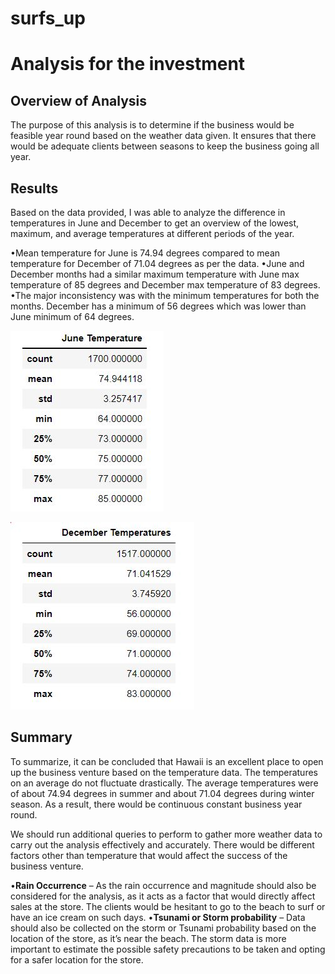 # surfs_up
# Analysis for the investment

## Overview of Analysis

The purpose of this analysis is to determine if the business would be feasible year round based on the weather data given. It ensures that there would be adequate clients between seasons to keep the business going all year.


## Results

Based on the data provided, I was able to analyze the difference in temperatures in June and December to get an overview of the lowest, maximum, and average temperatures at different periods of the year. 

•Mean temperature for June is 74.94 degrees compared to mean temperature for December of 71.04 degrees as per the data.
•June and December months had a similar maximum temperature with June max temperature of 85 degrees and December max temperature of 83 degrees.
•The major inconsistency was with the minimum temperatures for both the months. December has a minimum of 56 degrees which was lower than June minimum of 64 degrees.


![This is an image]( https://github.com/Josna-Aykkara/surfs_up/blob/main/Jun_temp.png)


![This is an image]( https://github.com/Josna-Aykkara/surfs_up/blob/main/Dec_temp.jpeg)

## Summary

To summarize, it can be concluded that Hawaii is an excellent place to open up the business venture based on the temperature data. The temperatures on an average do not fluctuate drastically. The average temperatures were of about 74.94 degrees in summer and about 71.04 degrees during winter season. As a result, there would be continuous constant business year round. 


We should run additional queries to perform to gather more weather data to carry out the analysis effectively and accurately. There would be different factors other than temperature that would affect the success of the business venture. 

•**Rain Occurrence** – As the rain occurrence and magnitude should also be considered for the analysis, as it acts as a factor that would directly affect sales at the store. The clients would be hesitant to go to the beach to surf or have an ice cream on such days. 
•**Tsunami or Storm probability** – Data should also be collected on the storm or Tsunami probability based on the location of the store, as it’s near the beach. The storm data is more important to estimate the possible safety precautions to be taken and opting for a safer location for the store.
